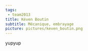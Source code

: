 ```yaml
---
tags:
 - team2013
title: Kéven Boutin
subtitle: Mécanique, embrayage
picture: pictures/keven_boutin.png
---
```


yupyup
